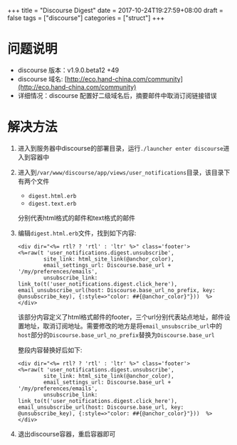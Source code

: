 +++
title = "Discourse Digest"
date = 2017-10-24T19:27:59+08:00
draft = false
tags = ["discourse"]
categories = ["struct"]
+++

# 问题说明

- discourse 版本：v1.9.0.beta12 +49
- discourse 域名: [http://eco.hand-china.com/community](http://eco.hand-china.com/community)
- 详细情况：discourse 配置好二级域名后，摘要邮件中取消订阅链接错误

<!--more-->

# 解决方法

1. 进入到服务器中discourse的部署目录，运行`./launcher enter discourse`进入到容器中
2. 进入到`/var/www/discourse/app/views/user_notifications`目录，该目录下有两个文件

    - `digest.html.erb`
    - `digest.text.erb`

    分别代表html格式的邮件和text格式的邮件

3. 编辑`digest.html.erb`文件，找到如下内容:

    ```
    <div dir="<%= rtl? ? 'rtl' : 'ltr' %>" class='footer'>
    <%=raw(t 'user_notifications.digest.unsubscribe',
            site_link: html_site_link(@anchor_color),
            email_settings_url: Discourse.base_url + '/my/preferences/emails',
            unsubscribe_link: link_to(t('user_notifications.digest.click_here'), email_unsubscribe_url(host: Discourse.base_url_no_prefix, key: @unsubscribe_key), {:style=>"color: ##{@anchor_color}"}))  %>
    </div>
    ```

    该部分内容定义了html格式邮件的footer，三个url分别代表站点地址，邮件设置地址，取消订阅地址。需要修改的地方是将`email_unsubscribe_url`中的`host`部分的`Discourse.base_url_no_prefix`替换为`Discourse.base_url`

    整段内容替换好后如下:

    ```
    <div dir="<%= rtl? ? 'rtl' : 'ltr' %>" class='footer'>
    <%=raw(t 'user_notifications.digest.unsubscribe',
            site_link: html_site_link(@anchor_color),
            email_settings_url: Discourse.base_url + '/my/preferences/emails',
            unsubscribe_link: link_to(t('user_notifications.digest.click_here'), email_unsubscribe_url(host: Discourse.base_url, key: @unsubscribe_key), {:style=>"color: ##{@anchor_color}"}))  %>
    </div>
    ```
4. 退出discourse容器，重启容器即可
